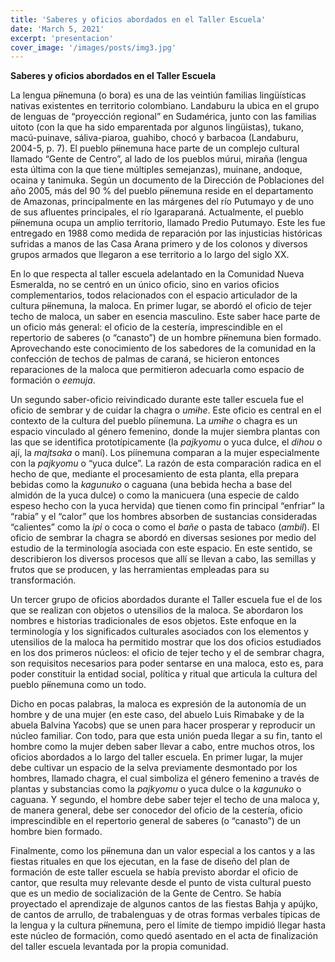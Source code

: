 ```yaml
---
title: 'Saberes y oficios abordados en el Taller Escuela'
date: 'March 5, 2021'
excerpt: 'presentacion'
cover_image: '/images/posts/img3.jpg'
---
```


**Saberes y oficios abordados en el Taller Escuela**

La lengua p~~íí~~nemuna (o bora) es una de las veintiún familias lingüísticas nativas existentes en territorio colombiano. Landaburu la ubica en el grupo de lenguas de “proyección regional” en Sudamérica, junto con las familias uitoto (con la que ha sido emparentada por algunos lingüistas), tukano, macú-puinave, sáliva-piaroa, guahibo, chocó y barbacoa (Landaburu, 2004-5, p. 7). El pueblo p~~íí~~nemuna hace parte de un complejo cultural llamado “Gente de Centro”, al lado de los pueblos múrui, miraña (lengua esta última con la que tiene múltiples semejanzas), muinane, andoque, ocaina y tanimuka. Según un documento de la Dirección de Poblaciones del año 2005, más del 90 % del pueblo p~~íí~~nemuna reside en el departamento de Amazonas, principalmente en las márgenes del río Putumayo y de uno de sus afluentes principales, el río Igaraparaná. Actualmente, el pueblo p~~íí~~nemuna ocupa un amplio territorio, llamado Predio Putumayo. Este les fue entregado en 1988 como medida de reparación por las injusticias históricas sufridas a manos de las Casa Arana primero y de los colonos y diversos grupos armados que llegaron a ese territorio a lo largo del siglo XX.  

En lo que respecta al taller escuela adelantado en la Comunidad Nueva Esmeralda, no se centró en un único oficio, sino en varios oficios complementarios, todos relacionados con el espacio articulador de la cultura p~~íí~~nemuna, la maloca. En primer lugar, se abordó el oficio de tejer techo de maloca, un saber en esencia masculino. Este saber hace parte de un oficio más general: el oficio de la cestería, imprescindible en el repertorio de saberes (o “canasto”) de un hombre p~~íí~~nemuna bien formado. Aprovechando este conocimiento de los sabedores de la comunidad en la confección de techos de palmas de caraná, se hicieron entonces reparaciones de la maloca que permitieron adecuarla como espacio de formación o *eemuja*. 

Un segundo saber-oficio reivindicado durante este taller escuela fue el oficio de sembrar y de cuidar la chagra o *um~~i~~he*. Este oficio es central en el contexto de la cultura del pueblo píínemuna. La *um~~i~~he* o chagra es un espacio vinculado al género femenino, donde la mujer siembra plantas con las que se identifica prototípicamente (la *pajkyomu* o yuca dulce, el *dihou* o ají, la *majtsaka* o maní). Los píínemuna comparan a la mujer especialmente con la *pajkyomu* o “yuca dulce”. La razón de esta comparación radica en el hecho de que, mediante el procesamiento de esta planta, ella prepara bebidas como la *kagunuko* o caguana (una bebida hecha a base del almidón de la yuca dulce) o como la manicuera (una especie de caldo espeso hecho con la yuca hervida) que tienen como fin principal “enfriar” la “rabia” y el “calor” que los hombres absorben de sustancias consideradas “calientes” como la *ipi* o coca o como el *bañe* o pasta de tabaco (*ambil*). El oficio de sembrar la chagra se abordó en diversas sesiones por medio del estudio de la terminología asociada con este espacio. En este sentido, se describieron los diversos procesos que allí se llevan a cabo, las semillas y frutos que se producen, y las herramientas empleadas para su transformación.    

Un tercer grupo de oficios abordados durante el Taller escuela fue el de los que se realizan con objetos o utensilios de la maloca. Se abordaron los nombres e historias tradicionales de esos objetos. Este enfoque en la terminología y los significados culturales asociados con los elementos y utensilios de la maloca ha permitido mostrar que los dos oficios estudiados en los dos primeros núcleos: el oficio de tejer techo y el de sembrar chagra, son requisitos necesarios para poder sentarse en una maloca, esto es, para poder constituir la entidad social, política y ritual que articula la cultura del pueblo p~~íí~~nemuna como un todo. 

Dicho en pocas palabras,  la maloca es expresión de la autonomía de un hombre y de una mujer (en este caso, del abuelo Luis Rimabake y de la abuela Balvina Yacobs) que se unen para hacer prosperar y reproducir un núcleo familiar. Con todo, para que esta unión pueda llegar a su fin, tanto el hombre como la mujer deben saber llevar a cabo, entre muchos otros, los oficios abordados a lo largo del taller escuela. En primer lugar, la mujer debe cultivar un espacio de la selva previamente desmontado por los hombres, llamado chagra, el cual simboliza el género femenino a través de plantas y substancias como la *pajkyomu* o yuca dulce o la *kagunuko* o caguana. Y segundo, el hombre debe saber tejer el techo de una maloca y, de manera general, debe ser conocedor del oficio de la cestería, oficio imprescindible en el repertorio general de saberes (o “canasto”) de un hombre bien formado.      

Finalmente, como los p~~íí~~nemuna dan un valor especial a los cantos y a las fiestas rituales en que los ejecutan, en la fase de diseño del plan de formación de este taller escuela se había previsto abordar el oficio de cantor, que resulta muy relevante desde el punto de vista cultural puesto que es un medio de socialización de la Gente de Centro. Se había proyectado el aprendizaje de algunos cantos de las fiestas Bahja y apújko, de cantos de arrullo, de trabalenguas y de otras formas verbales típicas de la lengua y la cultura p~~íí~~nemuna, pero el límite de tiempo impidió llegar hasta este núcleo de formación, como quedó asentado en el acta de finalización del taller escuela levantada por la propia comunidad. 


